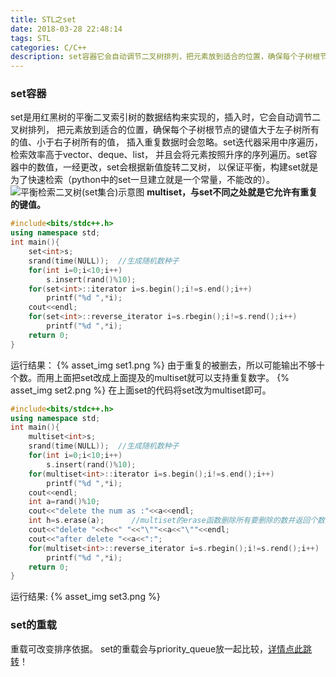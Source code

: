 ```yaml
---
title: STL之set
date: 2018-03-28 22:48:14
tags: STL
categories: C/C++
description: set容器它会自动调节二叉树排列，把元素放到适合的位置，确保每个子树根节点的键值大于左子树所有的值、小于右子树所有的值，插入重复数据时会忽略。
---
```


### set容器
set是用红黑树的平衡二叉索引树的数据结构来实现的，插入时，它会自动调节二叉树排列，
把元素放到适合的位置，确保每个子树根节点的键值大于左子树所有的值、小于右子树所有的值，
插入重复数据时会忽略。set迭代器采用中序遍历，检索效率高于vector、deque、list，
并且会将元素按照升序的序列遍历。set容器中的数值，一经更改，set会根据新值旋转二叉树，
以保证平衡，构建set就是为了快速检索（python中的set一旦建立就是一个常量，不能改的）。
![平衡检索二叉树(set集合)示意图](https://ws1.sinaimg.cn/large/005xm8nggy1fpsxcunkc5j30fz09et9m.jpg)
**multiset，与set不同之处就是它允许有重复的键值。**

```C++
#include<bits/stdc++.h>
using namespace std;
int main(){
	set<int>s;
	srand(time(NULL));  //生成随机数种子 
	for(int i=0;i<10;i++)
		s.insert(rand()%10);
	for(set<int>::iterator i=s.begin();i!=s.end();i++)
		printf("%d ",*i);
	cout<<endl;
	for(set<int>::reverse_iterator i=s.rbegin();i!=s.rend();i++)
		printf("%d ",*i);
	return 0;
}
```
运行结果：
{% asset_img set1.png %}
由于重复的被删去，所以可能输出不够十个数。而用上面把set改成上面提及的multiset就可以支持重复数字。
{% asset_img set2.png %}
在上面set的代码将set改为multiset即可。
```C++
#include<bits/stdc++.h>
using namespace std;
int main(){
	multiset<int>s;
	srand(time(NULL));  //生成随机数种子 
	for(int i=0;i<10;i++)
		s.insert(rand()%10);
	for(multiset<int>::iterator i=s.begin();i!=s.end();i++)
		printf("%d ",*i);
	cout<<endl;
	int a=rand()%10;
	cout<<"delete the num as :"<<a<<endl;
	int h=s.erase(a);      //multiset的erase函数删除所有要删除的数并返回个数
	cout<<"delete "<<h<<" "<<"\""<<a<<"\""<<endl;
	cout<<"after delete "<<a<<":";
	for(multiset<int>::reverse_iterator i=s.rbegin();i!=s.rend();i++)
		printf("%d ",*i);
	return 0;
}
```
运行结果:
{% asset_img set3.png %}

### set的重载
重载可改变排序依据。
set的重载会与priority_queue放一起比较，[详情点此跳转](https://edxuanlen.tk/2018/03/30/STL%E4%B9%8Bstack-queue/#set%E7%9A%84%E9%87%8D%E8%BD%BD)！
